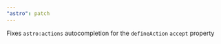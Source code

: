 ```yaml
---
"astro": patch
---
```


Fixes `astro:actions` autocompletion for the `defineAction` `accept` property
